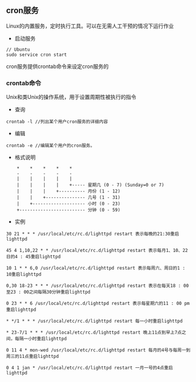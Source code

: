## cron服务

Linux的内置服务，定时执行工具。可以在无需人工干预的情况下运行作业
* 启动服务

~~~
// Ubuntu
sudo service cron start
~~~


cron服务提供crontab命令来设定cron服务的

### crontab命令

Unix和类Unix的操作系统，用于设置周期性被执行的指令

* 查询

~~~
crontab -l //列出某个用户cron服务的详细内容
~~~

* 编辑


~~~
crontab -e //编辑某个用户的cron服务。
~~~

* 格式说明

~~~
	*    *    *    *    *    
	-    -    -    -    -    
	|    |    |    |    |    
	|    |    |    |    +----- 星期几 (0 - 7) (Sunday=0 or 7)
	|    |    |    +---------- 月份 (1 - 12)
	|    |    +--------------- 几号 (1 - 31)
	|    +-------------------- 小时 (0 - 23)
	+------------------------- 分钟 (0 - 59)
~~~

* 实例

~~~
30 21 * * * /usr/local/etc/rc.d/lighttpd restart 表示每晚的21:30重启lighttpd

45 4 1,10,22 * * /usr/local/etc/rc.d/lighttpd restart 表示每月1、10、22日的4 : 45重启lighttpd

10 1 * * 6,0 /usr/local/etc/rc.d/lighttpd restart 表示每周六、周日的1 : 10重启lighttpd

0,30 18-23 * * * /usr/local/etc/rc.d/lighttpd restart 表示在每天18 : 00至23 : 00之间每隔30分钟重启lighttpd

0 23 * * 6 /usr/local/etc/rc.d/lighttpd restart 表示每星期六的11 : 00 pm重启lighttpd

* */1 * * * /usr/local/etc/rc.d/lighttpd restart 每一小时重启lighttpd

* 23-7/1 * * * /usr/local/etc/rc.d/lighttpd restart 晚上11点到早上7点之间，每隔一小时重启lighttpd

0 11 4 * mon-wed /usr/local/etc/rc.d/lighttpd restart 每月的4号与每周一到周三的11点重启lighttpd

0 4 1 jan * /usr/local/etc/rc.d/lighttpd restart 一月一号的4点重启lighttpd
~~~

